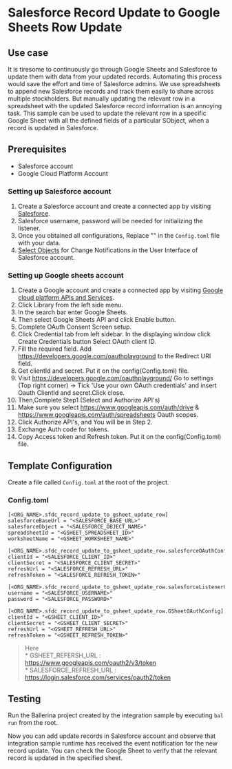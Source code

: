 # Salesforce Record Update to Google Sheets Row Update
## Use case
It is tiresome to continuously go through Google Sheets and Salesforce to update them with data from your updated records. 
Automating this process would save the effort and time of Salesforce admins. We use spreadsheets to append new Salesforce 
records and track them easily to share across multiple stockholders. But manually updating the relevant row in a spreadsheet 
with the updated Salesforce record information is an annoying task. This sample can be used to update the relevant row 
in a specific Google Sheet with all the defined fields of a particular SObject, when a record is updated in Salesforce.

## Prerequisites
* Salesforce account
* Google Cloud Platform Account

### Setting up Salesforce account
1. Create a Salesforce account and create a connected app by visiting [Salesforce](https://www.salesforce.com). 
2. Salesforce username, password will be needed for initializing the listener. 
3. Once you obtained all configurations, Replace "" in the `Config.toml` file with your data.
4. [Select Objects](https://developer.salesforce.com/docs/atlas.en-us.change_data_capture.meta/change_data_capture/cdc_select_objects.htm) for Change Notifications in the User Interface of Salesforce account.

### Setting up Google sheets account

1. Create a Google account and create a connected app by visiting [Google cloud platform APIs and Services](https://console.cloud.google.com/apis/dashboard). 
2. Click Library from the left side menu.
3. In the search bar enter Google Sheets.
4. Then select Google Sheets API and click Enable button.
5. Complete OAuth Consent Screen setup.
6. Click Credential tab from left sidebar. In the displaying window click Create Credentials button
Select OAuth client ID.
7. Fill the required field. Add https://developers.google.com/oauthplayground to the Redirect URI field.
8. Get clientId and secret. Put it on the config(Config.toml) file.
9. Visit https://developers.google.com/oauthplayground/ 
    Go to settings (Top right corner) -> Tick 'Use your own OAuth credentials' and insert Oauth ClientId and secret.Click close.
10. Then,Complete Step1 (Select and Authorize API's)
11. Make sure you select https://www.googleapis.com/auth/drive & https://www.googleapis.com/auth/spreadsheets Oauth scopes.
12. Click Authorize API's, and You will be in Step 2.
13. Exchange Auth code for tokens.
14. Copy Access token and Refresh token. Put it on the config(Config.toml) file.

## Template Configuration
Create a file called `Config.toml` at the root of the project.

### Config.toml

```
[<ORG_NAME>.sfdc_record_update_to_gsheet_update_row]
salesforceBaseUrl = "<SALESFORCE_BASE_URL>"
salesforceObject = "<SALESFORCE_OBJECT_NAME>"
spreadsheetId = "<GSHEET_SPREADSHEET_ID>"
worksheetName = "<GSHEET_WORKSHEET_NAME>"

[<ORG_NAME>.sfdc_record_update_to_gsheet_update_row.salesforceOAuthConfig]
clientId = "<SALESFORCE_CLIENT_ID>"
clientSecret = "<SALESFORCE_CLIENT_SECRET>"
refreshUrl = "<SALESFORCE_REFRESH_URL>"
refreshToken = "<SALESFORCE_REFRESH_TOKEN>"

[<ORG_NAME>.sfdc_record_update_to_gsheet_update_row.salesforceListenerConfig]
username = "<SALESFORCE_USERNAME>"
password = "<SALESFORCE_PASSWORD>"

[<ORG_NAME>.sfdc_record_update_to_gsheet_update_row.GSheetOAuthConfig]
clientId = "<GSHEET_CLIENT_ID>"
clientSecret = "<GSHEET_CLIENT_SECRET>"
refreshUrl = "<GSHEET_REFRESH_URL>"
refreshToken = "<GSHEET_REFRESH_TOKEN>"
``` 
> Here   
    * GSHEET_REFERSH_URL : https://www.googleapis.com/oauth2/v3/token  
    * SALESFORCE_REFRESH_URL : https://login.salesforce.com/services/oauth2/token


## Testing
Run the Ballerina project created by the integration sample by executing `bal run` from the root.

Now you can add update records in Salesforce account and observe that integration sample runtime has received the 
event notification for the new record update. You can check the Google Sheet to verify that the relevant record is 
updated in the specified sheet. 

